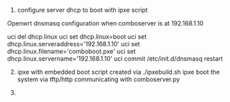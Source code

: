 
1) configure server dhcp to boot with ipxe script

Openwrt dnsmasq configuration when comboserver is at 192.168.1.10

uci del dhcp.linux
uci set dhcp.linux=boot
uci set dhcp.linux.serveraddress='192.168.1.10'
uci set dhcp.linux.filename='comboboot.pxe'
uci set dhcp.linux.servername='192.168.1.10'
uci commit
/etc/init.d/dnsmasq restart


2) ipxe with embedded boot script created via ./ipxebuild.sh
   ipxe boot the system via tftp/http communicating with comboserver.py

3) 
